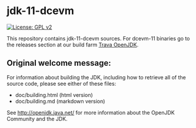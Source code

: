 jdk-11-dcevm
============

[![License: GPL v2](https://img.shields.io/badge/License-GPL%20v2-blue.svg)](https://www.gnu.org/licenses/old-licenses/gpl-2.0.en.html)

This repository contains jdk-11-dcevm sources. For dcevm-11 binaries go to the releases section at our build farm [Trava OpenJDK](https://github.com/TravaOpenJDK/trava-jdk-11-dcevm/releases).

## Original welcome message:

For information about building the JDK, including how to retrieve all
of the source code, please see either of these files:

  * doc/building.html   (html version)
  * doc/building.md     (markdown version)

See http://openjdk.java.net/ for more information about the OpenJDK
Community and the JDK.
